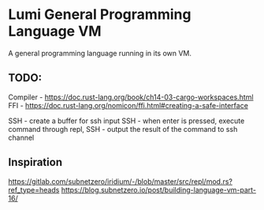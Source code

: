 # Lumi General Programming Language VM

A general programming language running in its own VM.

## TODO:

Compiler - https://doc.rust-lang.org/book/ch14-03-cargo-workspaces.html
FFI - https://doc.rust-lang.org/nomicon/ffi.html#creating-a-safe-interface

SSH - create a buffer for ssh input
SSH - when enter is pressed, execute command through repl,
SSH - output the result of the command to ssh channel

## Inspiration

https://gitlab.com/subnetzero/iridium/-/blob/master/src/repl/mod.rs?ref_type=heads
https://blog.subnetzero.io/post/building-language-vm-part-16/
